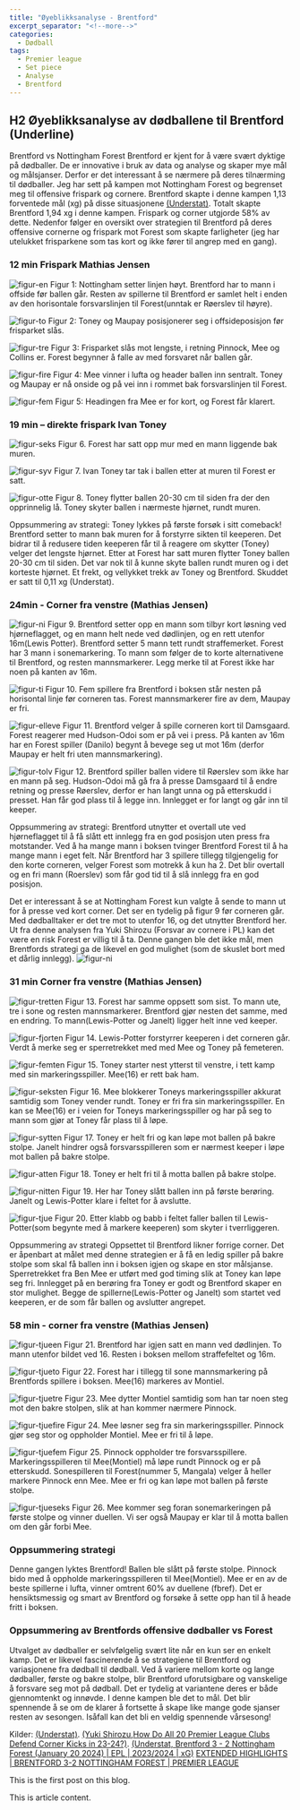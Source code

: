 ```yaml
---
title: "Øyeblikksanalyse - Brentford"
excerpt_separator: "<!--more-->"
categories:
  - Dødball
tags:
  - Premier league
  - Set piece
  - Analyse
  - Brentford
---
```


H2 Øyeblikksanalyse av dødballene til Brentford (Underline)
------------- 
Brentford vs Nottingham Forest
Brentford er kjent for å være svært dyktige på dødballer. De er innovative i bruk av data og analyse og skaper mye mål og målsjanser. Derfor er det interessant å se nærmere på deres tilnærming til dødballer. Jeg har sett på kampen mot Nottingham Forest og begrenset meg til offensive frispark og cornere. Brentford skapte i denne kampen 1,13 forventede mål (xg) på disse situasjonene [(Understat)](https://understat.com/match/22104/ "Understat"). Totalt skapte Brentford 1,94 xg i denne kampen. Frispark og corner utgjorde 58% av dette. Nedenfor følger en oversikt over strategien til Brentford på deres offensive cornerne og frispark mot Forest som skapte farligheter (jeg har utelukket frisparkene som tas kort og ikke fører til angrep med en gang). 

### 12 min Frispark Mathias Jensen
![figur-en](https://github.com/n0rthface43/Ball/assets/157420543/fd62670c-88a8-4d78-9ddc-fdc6ec66cb72)
Figur 1: Nottingham setter linjen høyt. Brentford har to mann i offside før ballen går. Resten av spillerne til Brentford er samlet helt i enden av den horisontale forsvarslinjen til Forest(unntak er Røerslev til høyre). 

![figur-to](https://github.com/n0rthface43/Ball/assets/157420543/19f75394-e244-46a3-b05d-c6376d24dc1d)
Figur 2: Toney og Maupay posisjonerer seg i offsideposisjon før frisparket slås. 

![figur-tre](https://github.com/n0rthface43/Ball/assets/157420543/4c2a5ac2-0a8d-40e3-bd62-5b82007e9d1d)
Figur 3: Frisparket slås mot lengste, i retning Pinnock, Mee og Collins er. Forest begynner å falle av med forsvaret når ballen går.

![figur-fire](https://github.com/n0rthface43/Ball/assets/157420543/ac3f614f-b452-4af9-b863-25e13645d281)
Figur 4: Mee vinner i lufta og header ballen inn sentralt. Toney og Maupay er nå onside og på vei inn i rommet bak forsvarslinjen til Forest.

![figur-fem](https://github.com/n0rthface43/Ball/assets/157420543/fb6df5d8-1736-4440-b2da-e2ccc116f12d)
Figur 5: Headingen fra Mee er for kort, og Forest får klarert. 

### 19 min – direkte frispark Ivan Toney 
![figur-seks](https://github.com/n0rthface43/Ball/assets/157420543/32a40513-f997-405a-a54f-71f741df994c)
Figur 6. Forest har satt opp mur med en mann liggende bak muren. 

![figur-syv](https://github.com/n0rthface43/Ball/assets/157420543/4b674dc2-6a4e-4262-9782-d9b3a0098969)
Figur 7. Ivan Toney tar tak i ballen etter at muren til Forest er satt.

![figur-otte](https://github.com/n0rthface43/Ball/assets/157420543/780c074a-7816-4435-8b51-0fda6f28b67c)
Figur 8. Toney flytter ballen 20-30 cm til siden fra der den opprinnelig lå. Toney skyter ballen i nærmeste hjørnet, rundt muren.

Oppsummering av strategi: Toney lykkes på første forsøk i sitt comeback! Brentford setter to mann bak muren for å forstyrre sikten til keeperen. Det bidrar til å redusere tiden keeperen får til å reagere om skytter (Toney) velger det lengste hjørnet. Etter at Forest har satt muren flytter Toney ballen 20-30 cm til siden. Det var nok til å kunne skyte ballen rundt muren og i det korteste hjørnet. Et frekt, og vellykket trekk av Toney og Brentford. Skuddet er satt til 0,11 xg (Understat).
### 24min - Corner fra venstre (Mathias Jensen)
![figur-ni](https://github.com/n0rthface43/Ball/assets/157420543/2f631067-75c2-4a77-965e-1f4e3293f37e)
Figur 9. Brentford setter opp en mann som tilbyr kort løsning ved hjørneflagget, og en mann helt nede ved dødlinjen, og en rett utenfor 16m(Lewis Potter). Brentford setter 5 mann tett rundt straffemerket. Forest har 3 mann i sonemarkering. To mann som følger de to korte alternativene til Brentford, og resten mannsmarkerer. Legg merke til at Forest ikke har noen på kanten av 16m.

![figur-ti](https://github.com/n0rthface43/Ball/assets/157420543/308eede0-ff23-4d34-bd1a-ad38616d751e)
Figur 10. Fem spillere fra Brentford i boksen står nesten på horisontal linje før corneren tas. Forest mannsmarkerer fire av dem, Maupay er fri.

![figur-elleve](https://github.com/n0rthface43/Ball/assets/157420543/b8325a11-829d-4797-872d-bf42928ef9f6)
Figur 11. Brentford velger å spille corneren kort til Damsgaard. Forest reagerer med Hudson-Odoi som er på vei i press. På kanten av 16m har en Forest spiller (Danilo) begynt å bevege seg ut mot 16m (derfor Maupay er helt fri uten mannsmarkering).

![figur-tolv](https://github.com/n0rthface43/Ball/assets/157420543/cc07e973-9dc4-4c65-8023-40fb04534317)
Figur 12. Brentford spiller ballen videre til Røerslev som ikke har en mann på seg. Hudson-Odoi må gå fra å presse Damsgaard til å endre retning og presse Røerslev, derfor er han langt unna og på etterskudd i presset. Han får god plass til å legge inn. Innlegget er for langt og går inn til keeper.

Oppsummering av strategi: Brentford utnytter et overtall ute ved hjørneflagget til å få slått ett innlegg fra en god posisjon uten press fra motstander. Ved å ha mange mann i boksen tvinger Brentford Forest til å ha mange mann i eget felt. Når Brentford har 3 spillere tillegg tilgjengelig for den korte corneren, velger Forest som motrekk å kun ha 2. Det blir overtall og en fri mann (Roerslev) som får god tid til å slå innlegg fra en god posisjon. 

Det er interessant å se at Nottingham Forest kun valgte å sende to mann ut for å presse ved kort corner. Det ser en tydelig på figur 9 før corneren går. Med dødballtaker er det tre mot to utenfor 16, og det utnytter Brentford her. Ut fra denne analysen fra Yuki Shirozu (Forsvar av cornere i PL) kan det være en risk Forest er villig til å ta. Denne gangen ble det ikke mål, men Brentfords strategi ga de likevel en god mulighet (som de skuslet bort med et dårlig innlegg).
![figur-ni](https://github.com/n0rthface43/Ball/assets/157420543/b875a5c0-c8ba-44d2-90e9-4f29e59ff593)

### 31 min Corner fra venstre (Mathias Jensen)
![figur-tretten](https://github.com/n0rthface43/Ball/assets/157420543/bf0017c8-5a5a-4935-899a-d5de82345984)
Figur 13. Forest har samme oppsett som sist. To mann ute, tre i sone og resten mannsmarkerer. Brentford gjør nesten det samme, med en endring. To mann(Lewis-Potter og Janelt) ligger helt inne ved keeper.

![figur-fjorten](https://github.com/n0rthface43/Ball/assets/157420543/f0d57574-93ab-4083-8743-ab84dcbe3d26)
Figur 14. Lewis-Potter forstyrrer keeperen i det corneren går. Verdt å merke seg er sperretrekket med med Mee og Toney på femeteren. 

![figur-femten](https://github.com/n0rthface43/Ball/assets/157420543/aa93a6ba-7522-4b82-902d-416185b219e9)
Figur 15. Toney starter nest ytterst til venstre, i tett kamp med sin markeringsspiller. Mee(16) er rett bak ham.  

![figur-seksten](https://github.com/n0rthface43/Ball/assets/157420543/703f919b-6be6-4c9b-b3a0-af11b36b0b4d)
Figur 16. Mee blokkerer Toneys markeringsspiller akkurat samtidig som Toney vender rundt. Toney er fri fra sin markeringsspiller. En kan se Mee(16) er i veien for Toneys markeringsspiller og har på seg to mann som gjør at Toney får plass til å løpe.

![figur-sytten](https://github.com/n0rthface43/Ball/assets/157420543/bf3e0594-74b3-4f76-a2de-94b5327a9048)
Figur 17. Toney er helt fri og kan løpe mot ballen på bakre stolpe. Janelt hindrer også forsvarsspilleren som er nærmest keeper i løpe mot ballen på bakre stolpe. 

![figur-atten](https://github.com/n0rthface43/Ball/assets/157420543/d2ace4ac-1def-48d1-b7c5-95e7f75b5883)
Figur 18. Toney er helt fri til å motta ballen på bakre stolpe. 

![figur-nitten](https://github.com/n0rthface43/Ball/assets/157420543/759cac20-a175-454b-86ff-7248f40a600d)
Figur 19. Her har Toney slått ballen inn på første berøring. Janelt og Lewis-Potter klare i feltet for å avslutte. 

![figur-tjue](https://github.com/n0rthface43/Ball/assets/157420543/bf50dca4-7069-4232-939b-7ae57cad2e71)
Figur 20. Etter klabb og babb i feltet faller ballen til Lewis-Potter(som begynte med å markere keeperen) som skyter i tverrliggeren. 

Oppsummering av strategi
Oppsettet til Brentford likner forrige corner. Det er åpenbart at målet med denne strategien er å få en ledig spiller på bakre stolpe som skal få ballen inn i boksen igjen og skape en stor målsjanse. Sperretrekket fra Ben Mee er utført med god timing slik at Toney kan løpe seg fri. Innlegget på en berøring fra Toney er godt og Brentford skaper en stor mulighet. Begge de spillerne(Lewis-Potter og Janelt) som startet ved keeperen, er de som får ballen og avslutter angrepet.

### 58 min - corner fra venstre (Mathias Jensen)
![figur-tjueen](https://github.com/n0rthface43/Ball/assets/157420543/ae35308e-1ea6-4135-8bcf-c233d88b648b)
Figur 21. Brentford har igjen satt en mann ved dødlinjen. To mann utenfor bildet ved 16. Resten i boksen mellom straffefeltet og 16m.

![figur-tjueto](https://github.com/n0rthface43/Ball/assets/157420543/a55cdb4b-ed30-4931-8f4e-68d6e234f41a)
Figur 22. Forest har i tillegg til sone mannsmarkering på Brentfords spillere i boksen. Mee(16) markeres av Montiel.

![figur-tjuetre](https://github.com/n0rthface43/Ball/assets/157420543/29ea6841-b9d0-4812-907c-5f42e2625a35)
Figur 23. Mee dytter Montiel samtidig som han tar noen steg mot den bakre stolpen, slik at han kommer nærmere Pinnock. 

![figur-tjuefire](https://github.com/n0rthface43/Ball/assets/157420543/f6348517-3e4e-4d78-ac63-7b82e6916411)
Figur 24. Mee løsner seg fra sin markeringsspiller. Pinnock gjør seg stor og oppholder Montiel. Mee er fri til å løpe.

![figur-tjuefem](https://github.com/n0rthface43/Ball/assets/157420543/c0278920-dc62-4799-b15b-f8e6f64dabda)
Figur 25. Pinnock oppholder tre forsvarsspillere. Markeringsspilleren til Mee(Montiel) må løpe rundt Pinnock og er på etterskudd. Sonespilleren til Forest(nummer 5, Mangala) velger å heller markere Pinnock enn Mee. Mee er fri og kan løpe mot ballen på første stolpe. 

![figur-tjueseks](https://github.com/n0rthface43/Ball/assets/157420543/587d6dc0-5bb2-41ba-9f03-80bb37aa660c)
Figur 26. Mee kommer seg foran sonemarkeringen på første stolpe og vinner duellen. Vi ser også Maupay er klar til å motta ballen om den går forbi Mee.

### Oppsummering strategi 
Denne gangen lyktes Brentford! Ballen ble slått på første stolpe. Pinnock bido med å oppholde markeringsspilleren til Mee(Montiel). Mee er en av de beste spillerne i lufta, vinner omtrent 60% av duellene (fbref). Det er hensiktsmessig og smart av Brentford og forsøke å sette opp han til å heade fritt i boksen. 

### Oppsummering av Brentfords offensive dødballer vs Forest 
Utvalget av dødballer er selvfølgelig svært lite når en kun ser en enkelt kamp. Det er likevel fascinerende å se strategiene til Brentford og variasjonene fra dødball til dødball. Ved å variere mellom korte og lange dødballer, første og bakre stolpe, blir Brentford uforutsigbare og vanskelige å forsvare seg mot på dødball. Det er tydelig at variantene deres er både gjennomtenkt og innøvde. I denne kampen ble det to mål. Det blir spennende å se om de klarer å fortsette å skape like mange gode sjanser resten av sesongen. Isåfall kan det bli en veldig spennende vårsesong!


Kilder: 
[(Understat)](https://understat.com/match/22104/).
[(Yuki Shirozu,How Do All 20 Premier League Clubs Defend Corner Kicks in 23-24?)](https://footballbunsekicom.com/set-piece/how-do-all-20-premier-league-clubs-defend-corner-kicks-in-23-24-detailed-analysis-of-defending-corner-kicks/).
[(Understat, Brentford 3 - 2 Nottingham Forest (January 20 2024) | EPL | 2023/2024 | xG)](https://understat.com/match/22104/)
[EXTENDED HIGHLIGHTS | BRENTFORD 3-2 NOTTINGHAM FOREST | PREMIER LEAGUE](https://www.youtube.com/watch?v=OrFfjxQDy-8)


This is the first post on this blog.
<!--more-->

This is article content.
